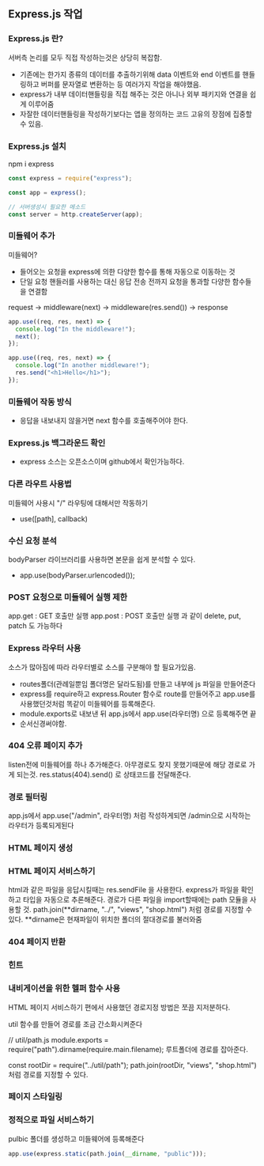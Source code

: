 ## Express.js 작업

### Express.js 란?

서버측 논리를 모두 직접 작성하는것은 상당히 복잡함.

- 기존에는 한가지 종류의 데이터를 추출하기위해 data 이벤트와 end 이벤트를 핸들링하고 버퍼를 문자열로 변환하는 등 여러가지 작업을 해야했음.
- express가 내부 데이터핸들링을 직접 해주는 것은 아니나 외부 패키지와 연결을 쉽게 이루어줌
- 자잘한 데이터핸들링을 작성하기보다는 앱을 정의하는 코드 고유의 장점에 집중할 수 있음.

### Express.js 설치

npm i express

```js
const express = require("express");

const app = express();

// 서버생성시 필요한 메소드
const server = http.createServer(app);
```

### 미들웨어 추가

미들웨어?

- 들어오는 요청을 express에 의한 다양한 함수를 통해 자동으로 이동하는 것
- 단일 요청 핸들러를 사용하는 대신 응답 전송 전까지 요청을 통과할 다양한 함수들을 연결함

request -> middleware(next) -> middleware(res.send()) -> response

```js
app.use((req, res, next) => {
  console.log("In the middleware!");
  next();
});

app.use((req, res, next) => {
  console.log("In another middleware!");
  res.send("<h1>Hello</h1>");
});
```

### 미들웨어 작동 방식

- 응답을 내보내지 않을거면 next 함수를 호출해주어야 한다.

### Express.js 백그라운드 확인

- express 소스는 오픈소스이며 github에서 확인가능하다.

### 다른 라우트 사용법

미들웨어 사용시 "/" 라우팅에 대해서만 작동하기

- use([path], callback)

### 수신 요청 분석

bodyParser 라이브러리를 사용하면 본문을 쉽게 분석할 수 있다.

- app.use(bodyParser.urlencoded());

### POST 요청으로 미들웨어 실행 제한

app.get : GET 호출만 실행
app.post : POST 호출만 실행
과 같이 delete, put, patch 도 가능하다

### Express 라우터 사용

소스가 많아짐에 따라 라우터별로 소스를 구분해야 할 필요가있음.

- routes폴더(관례일뿐임 폴더명은 달라도됨)를 만들고 내부에 js 파일을 만들어준다
- express를 require하고 express.Router 함수로 route를 만들어주고 app.use를 사용했던것처럼 똑같이 미들웨어를 등록해준다.
- module.exports로 내보낸 뒤 app.js에서 app.use(라우터명) 으로 등록해주면 끝
- 순서신경써야함.

### 404 오류 페이지 추가

listen전에 미들웨어를 하나 추가해준다.
아무경로도 찾지 못했기때문에 해당 경로로 가게 되는것.
res.status(404).send() 로 상태코드를 전달해준다.

### 경로 필터링

app.js에서 app.use("/admin", 라우터명) 처럼 작성하게되면
/admin으로 시작하는 라우터가 등록되게된다

### HTML 페이지 생성

### HTML 페이지 서비스하기

html과 같은 파일을 응답시킬때는 res.sendFile 을 사용한다. express가 파일을 확인하고 타입을 자동으로 추론해준다.
경로가 다른 파일을 import할때에는 path 모듈을 사용할 것.
path.join(**dirname, "../", "views", "shop.html") 처럼 경로를 지정할 수 있다.
**dirname은 현재파일이 위치한 폴더의 절대경로를 불러와줌

### 404 페이지 반환

### 힌트

### 내비게이션을 위한 헬퍼 함수 사용

HTML 페이지 서비스하기 편에서 사용했던 경로지정 방법은 쪼끔 지저분하다.

util 함수를 만들어 경로를 조금 간소화시켜준다

// util/path.js
module.exports = require("path").dirname(require.main.filename);
루트폴더에 경로를 잡아준다.

const rootDir = require("../util/path");
path.join(rootDir, "views", "shop.html") 처럼 경로를 지정할 수 있다.

### 페이지 스타일링

### 정적으로 파일 서비스하기

pulbic 폴더를 생성하고 미들웨어에 등록해준다

```js
app.use(express.static(path.join(__dirname, "public")));
```
